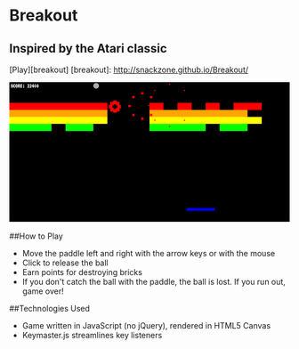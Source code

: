 Breakout
========

Inspired by the Atari classic
-----------------------------

[Play][breakout]
[breakout]: http://snackzone.github.io/Breakout/

![alt tag](https://raw.githubusercontent.com/snackzone/Breakout/master/screens/screenshot1.png)

##How to Play
* Move the paddle left and right with the arrow keys or with the mouse
* Click to release the ball
* Earn points for destroying bricks
* If you don't catch the ball with the paddle, the ball is lost. If you run out, game over!

##Technologies Used
* Game written in JavaScript (no jQuery), rendered in HTML5 Canvas
* Keymaster.js streamlines key listeners
